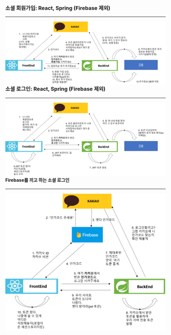 ### 소셜 회원가입: React, Spring (Firebase 제외)

---

<img src="./images/소셜_회원가입.png" align="left" />



### 소셜 로그인: React, Spring (Firebase 제외)

---

<img src="./images/소셜_로그인.png" align="left" />



#### Firebase를 끼고 하는 소셜 로그인

---

<img src="./images/파이어베이스_소셜로그인.png" align="left" />
